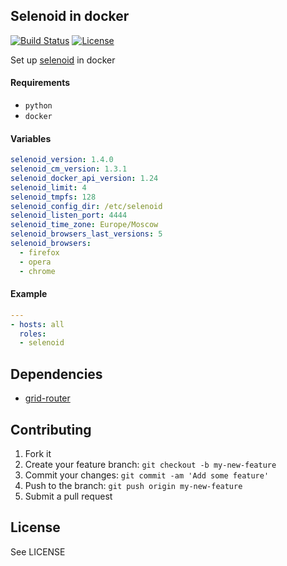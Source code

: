 ## Selenoid in docker
[![Build Status](https://travis-ci.org/iqoption/selenoid-docker.svg?branch=add-travis)](https://travis-ci.org/iqoption/selenoid-docker)
[![License](https://img.shields.io/badge/License-Apache%202.0-blue.svg)](https://opensource.org/licenses/Apache-2.0)

Set up [selenoid](https://github.com/aerokube/selenoid) in docker

#### Requirements

* `python`
* `docker`

#### Variables

```yaml
selenoid_version: 1.4.0
selenoid_cm_version: 1.3.1
selenoid_docker_api_version: 1.24
selenoid_limit: 4
selenoid_tmpfs: 128
selenoid_config_dir: /etc/selenoid
selenoid_listen_port: 4444
selenoid_time_zone: Europe/Moscow
selenoid_browsers_last_versions: 5
selenoid_browsers:
  - firefox
  - opera
  - chrome
```

#### Example

```yaml
---
- hosts: all
  roles:
  - selenoid
```

## Dependencies

* [grid-router](https://github.com/iqoption/gridrouter-ansible)

## Contributing
1. Fork it
2. Create your feature branch: `git checkout -b my-new-feature`
3. Commit your changes: `git commit -am 'Add some feature'`
4. Push to the branch: `git push origin my-new-feature`
5. Submit a pull request

## License
See LICENSE
